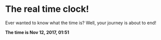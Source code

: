 # The real time clock!

Ever wanted to know what the time is? Well, your journey is about to end!

**The time is Nov 12, 2017, 01:51**